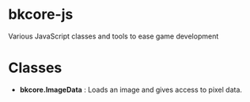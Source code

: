 bkcore-js
=========

Various JavaScript classes and tools to ease game development


Classes
=========
  * **bkcore.ImageData** : Loads an image and gives access to pixel data.
